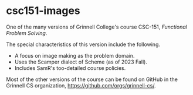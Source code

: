 # csc151-images

One of the many versions of Grinnell College's course CSC-151, _Functional Problem Solving_.

The special characteristics of this version include the following.

* A focus on image making as the problem domain.
* Uses the Scamper dialect of Scheme (as of 2023 Fall).
* Includes SamR's too-detailed course policies.

Most of the other versions of the course can be found on GitHub in the Grinnell CS organization, <https://github.com/orgs/grinnell-cs/>.
